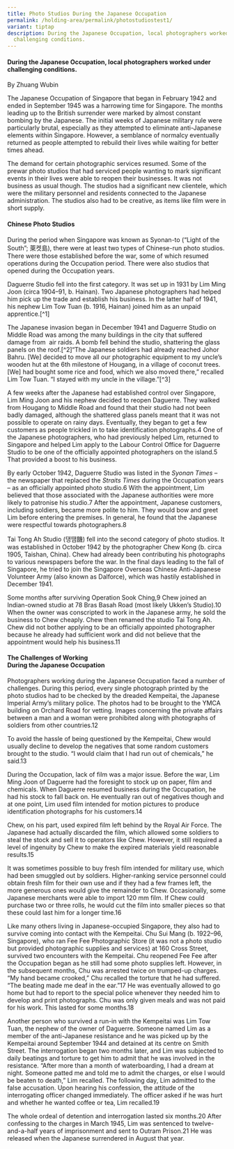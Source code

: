 ```yaml
---
title: Photo Studios During the Japanese Occupation
permalink: /holding-area/permalink/photostudiostest1/
variant: tiptap
description: During the Japanese Occupation, local photographers worked under
  challenging conditions.
---
```

<h4>During the Japanese Occupation, local photographers worked under challenging conditions.</h4><p>By Zhuang Wubin</p><p></p><p>The Japanese Occupation of Singapore that began in February 1942 and ended in September 1945 was a harrowing time for Singapore. The months leading up to the British surrender were marked by almost constant bombing by the Japanese. The initial weeks of Japanese military rule were particularly brutal, especially as they attempted to eliminate anti-Japanese elements within Singapore. However, a semblance of normalcy eventually returned as people attempted to rebuild their lives while waiting for better times ahead.</p><p>The demand for certain photographic services resumed. Some of the prewar photo studios that had serviced people wanting to mark significant events in their lives were able to reopen their businesses. It was not business as usual though. The studios had a significant new clientele, which were the military personnel and residents connected to the Japanese administration. The studios also had to be creative, as items like film were in short supply.&nbsp;</p><h4><strong>Chinese Photo Studios</strong></h4><p>During the period when Singapore was known as Syonan-to (“Light of the South”; 萊켓島), there were at least two types of Chinese-run photo studios. There were those established before the war, some of which resumed operations during the Occupation period. There were also studios that opened during the Occupation years.</p><p>Daguerre Studio fell into the first category. It was set up in 1931 by Lim Ming Joon (circa 1904–91, b. Hainan). Two Japanese photographers had helped him pick up the trade and establish his business. In the latter half of 1941, his nephew Lim Tow Tuan (b. 1916, Hainan) joined him as an unpaid apprentice.[^1]</p><p>The Japanese invasion began in December 1941 and Daguerre Studio on Middle Road was among the many buildings in the city that suffered damage from&nbsp; air raids. A bomb fell behind the studio, shattering the glass panels on the roof.[^2]“The Japanese soldiers had already reached Johor Bahru. [We] decided to move all our photographic equipment to my uncle’s wooden hut at the 6th milestone of Hougang, in a village of coconut trees. [We] had bought some rice and food, which we also moved there,” recalled Lim Tow Tuan. “I stayed with my uncle in the village.”[^3]</p><p>A few weeks after the Japanese had established control over Singapore, Lim Ming Joon and his nephew decided to reopen Daguerre. They walked from Hougang to Middle Road and found that their studio had not been badly damaged, although the shattered glass panels meant that it was not possible to operate on rainy days. Eventually, they began to get a few customers as people trickled in to take identification photographs.4 One of the Japanese photographers, who had previously helped Lim, returned to Singapore and helped Lim apply to the Labour Control Office for Daguerre Studio to be one of the officially appointed photographers on the island.5 That provided a boost to his business.</p><p>By early October 1942, Daguerre Studio was listed in the <em>Syonan Times</em> – the newspaper that replaced the <em>Straits Times</em> during the Occupation years – as an officially appointed photo studio.6 With the appointment, Lim believed that those associated with the Japanese authorities were more likely to patronise his studio.7 After the appointment, Japanese customers, including soldiers, became more polite to him. They would bow and greet Lim before entering the premises. In general, he found that the Japanese were respectful towards photographers.8</p><p>Tai Tong Ah Studio (댕땜饑) fell into the second category of photo studios. It was established in October 1942 by the photographer Chew Kong (b. circa 1905, Taishan, China). Chew had already been contributing his photographs to various newspapers before the war. In the final days leading to the fall of Singapore, he tried to join the Singapore Overseas Chinese Anti-Japanese Volunteer Army (also known as Dalforce), which was hastily established in December 1941.&nbsp;</p><p>Some months after surviving Operation Sook Ching,9 Chew joined an Indian-owned studio at 78 Bras Basah Road (most likely Ukken’s Studio).10 When the owner was conscripted to work in the Japanese army, he sold the business to Chew cheaply. Chew then renamed the studio Tai Tong Ah. Chew did not bother applying to be an officially appointed photographer because he already had sufficient work and did not believe that the appointment would help his business.11</p><h4><strong>The Challenges of Working<br>During the Japanese Occupation</strong></h4><p>Photographers working during the Japanese Occupation faced a number of challenges. During this period, every single photograph printed by the photo studios had to be checked by the dreaded Kempeitai, the Japanese Imperial Army’s military police. The photos had to be brought to the YMCA building on Orchard Road for vetting. Images concerning the private affairs between a man and a woman were prohibited along with photographs of soldiers from other countries.12</p><p>To avoid the hassle of being questioned by the Kempeitai, Chew would usually decline to develop the negatives that some random customers brought to the studio. “I would claim that I had run out of chemicals,” he said.13</p><p>During the Occupation, lack of film was a major issue. Before the war, Lim Ming Joon of Daguerre had the foresight to stock up on paper, film and chemicals. When Daguerre resumed business during the Occupation, he had his stock to fall back on. He eventually ran out of negatives though and at one point, Lim used film intended for motion pictures to produce identification photographs for his customers.14</p><p>Chew, on his part, used expired film left behind by the Royal Air Force. The Japanese had actually discarded the film, which allowed some soldiers to steal the stock and sell it to operators like Chew. However, it still required a level of ingenuity by Chew to make the expired materials yield reasonable results.15</p><p>It was sometimes possible to buy fresh film intended for military use, which had been smuggled out by soldiers. Higher-ranking service personnel could obtain fresh film for their own use and if they had a few frames left, the more generous ones would give the remainder to Chew. Occasionally, some Japanese merchants were able to import 120 mm film. If Chew could purchase two or three rolls, he would cut the film into smaller pieces so that these could last him for a longer time.16 &nbsp;</p><p>Like many others living in Japanese-occupied Singapore, they also had to survive coming into contact with the Kempeitai. Chu Sui Mang (b. 1922–96, Singapore), who ran Fee Fee Photographic Store (it was not a photo studio but provided photographic supplies and services) at 160 Cross Street, survived two encounters with the Kempeitai. Chu reopened Fee Fee after the Occupation began as he still had some photo supplies left. However, in the subsequent months, Chu was arrested twice on trumped-up charges. “My hand became crooked,” Chu recalled the torture that he had suffered. “The beating made me deaf in the ear.”17 He was eventually allowed to go home but had to report to the special police whenever they needed him to develop and print photographs. Chu was only given meals and was not paid for his work. This lasted for some months.18</p><p>Another person who survived a run-in with the Kempeitai was Lim Tow Tuan, the nephew of the owner of Daguerre. Someone named Lim as a member of the anti-Japanese resistance and he was picked up by the Kempeitai around September 1944 and detained at its centre on Smith Street. The interrogation began two months later, and Lim was subjected to daily beatings and torture to get him to admit that he was involved in the resistance. “After more than a month of waterboarding, I had a dream at night. Someone patted me and told me to admit the charges, or else I would be beaten to death,” Lim recalled. The following day, Lim admitted to the false accusation. Upon hearing his confession, the attitude of the interrogating officer changed immediately. The officer asked if he was hurt and whether he wanted coffee or tea, Lim recalled.19</p><p>The whole ordeal of detention and interrogation lasted six months.20 After confessing to the charges in March 1945, Lim was sentenced to twelve-and-a-half years of imprisonment and sent to Outram Prison.21 He was released when the Japanese surrendered in August that year. &nbsp; &nbsp;</p>